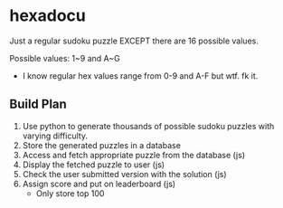 # hexadocu

Just a regular sudoku puzzle EXCEPT there are 16 possible values.

Possible values:
1~9 and A~G
* I know regular hex values range from 0-9 and A-F but wtf. fk it.

## Build Plan
1. Use python to generate thousands of possible sudoku puzzles with varying difficulty.
2. Store the generated puzzles in a database
3. Access and fetch appropriate puzzle from the database (js)
4. Display the fetched puzzle to user (js)
5. Check the user submitted version with the solution (js)
6. Assign score and put on leaderboard (js)
    - Only store top 100